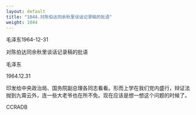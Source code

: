 ```yaml
---
layout: default
title: "1044.对陈伯达同余秋里谈话记录稿的批语"
weight: 1044
---
```


毛泽东1964-12-31

对陈伯达同余秋里谈话记录稿的批语

毛泽东

1964.12.31

印发给中央政治局、国务院副总理各同志看看。形而上学在我们党内盛行，辩证法抛到九霄云外，连一些大老爷也在所不免。现在应该是想一想这个问题的时候了。

CCRADB

